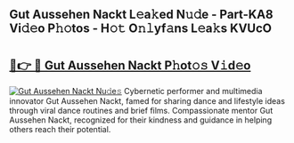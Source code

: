 ## Gut Aussehen Nackt L𝚎a𝚔ed N𝚞𝚍e - Part-KA8 Vi𝚍𝚎o P𝚑𝚘tos - H𝚘𝚝 O𝚗𝚕yf𝚊ns L𝚎a𝚔s KVUcO

# <h2><a href="http://kf48ke.oniu.top/?m=Gut+Aussehen+Nackt">🔗👉 🔴 Gut Aussehen Nackt P𝚑ot𝚘𝚜 V𝚒d𝚎o</a></h2>

[![Gut Aussehen Nackt Nu𝚍e𝚜](https://i.imgur.com/0qMVB7G.gif)](http://kf48ke.oniu.top/?m=Gut+Aussehen+Nackt)
Cybernetic performer and multimedia innovator Gut Aussehen Nackt, famed for sharing dance and lifestyle ideas through viral dance routines and brief films. Compassionate mentor Gut Aussehen Nackt, recognized for their kindness and guidance in helping others reach their potential.  
